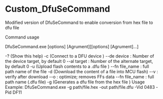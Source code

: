 # Custom_DfuSeCommand
Modified version of DfuSeCommand to enable conversion from hex file to dfu file

Command usage

DfuSeCommand.exe [options] [Agrument][[options] [Agrument]...]

  -?                   (Show this help)
  -c                   (Connect to a DFU device )
     --de  device      : Number of the device target, by default 0
     --al  target      : Number of the alternate target, by default 0
  -u                   (Upload flash contents to a .dfu file )
     --fn  file_name   : full path name of the file
  -d                   (Download the content of a file into MCU flash)
     --v               : verify after download
     --o               : optimize; removes FFs data
     --fn  file_name   : full path name (.dfu file)
  -g                   (Generates a dfu file from the hex file )
  Usage Example: DfuSeCommand.exe -g path/file.hex -out path/file.dfu -Vid 0483 -Pid DF11
